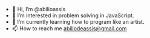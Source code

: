 - 👋 Hi, I’m @abilioassis
- 👀 I’m interested in problem solving in JavaScript.
- 🌱 I’m currently learning how to program like an artist.
- 📫 How to reach me abiliodeassis@gmail.com

<!---
abilioassis/abilioassis is a ✨ special ✨ repository because its `README.md` (this file) appears on your GitHub profile.
You can click the Preview link to take a look at your changes.
--->
